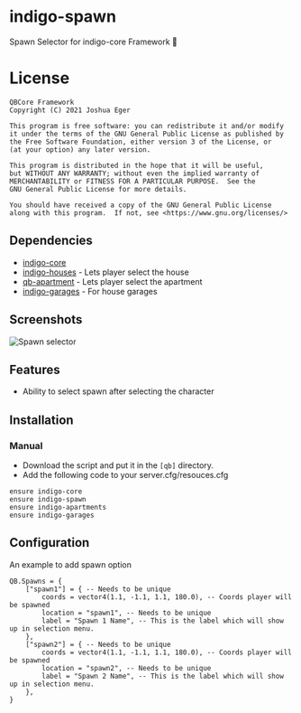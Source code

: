 # indigo-spawn
Spawn Selector for indigo-core Framework :eagle:

# License

    QBCore Framework
    Copyright (C) 2021 Joshua Eger

    This program is free software: you can redistribute it and/or modify
    it under the terms of the GNU General Public License as published by
    the Free Software Foundation, either version 3 of the License, or
    (at your option) any later version.

    This program is distributed in the hope that it will be useful,
    but WITHOUT ANY WARRANTY; without even the implied warranty of
    MERCHANTABILITY or FITNESS FOR A PARTICULAR PURPOSE.  See the
    GNU General Public License for more details.

    You should have received a copy of the GNU General Public License
    along with this program.  If not, see <https://www.gnu.org/licenses/>


## Dependencies
- [indigo-core](https://github.com/qbcore-framework/indigo-core)
- [indigo-houses](https://github.com/qbcore-framework/indigo-houses) - Lets player select the house
- [qb-apartment](https://github.com/qbcore-framework/qb-apartment) - Lets player select the apartment
- [indigo-garages](https://github.com/qbcore-framework/indigo-garages) - For house garages

## Screenshots
![Spawn selector](https://i.imgur.com/nz0mPGe.png)

## Features
- Ability to select spawn after selecting the character

## Installation
### Manual
- Download the script and put it in the `[qb]` directory.
- Add the following code to your server.cfg/resouces.cfg
```
ensure indigo-core
ensure indigo-spawn
ensure indigo-apartments
ensure indigo-garages
```

## Configuration
An example to add spawn option
```
QB.Spawns = {
    ["spawn1"] = { -- Needs to be unique
        coords = vector4(1.1, -1.1, 1.1, 180.0), -- Coords player will be spawned
        location = "spawn1", -- Needs to be unique
        label = "Spawn 1 Name", -- This is the label which will show up in selection menu.
    },
    ["spawn2"] = { -- Needs to be unique
        coords = vector4(1.1, -1.1, 1.1, 180.0), -- Coords player will be spawned
        location = "spawn2", -- Needs to be unique
        label = "Spawn 2 Name", -- This is the label which will show up in selection menu.
    },
}
```

